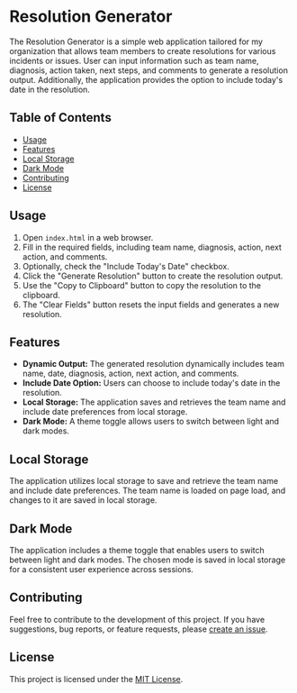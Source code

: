 # Resolution Generator

The Resolution Generator is a simple web application tailored for my organization that allows team members to create resolutions for various incidents or issues. User can input information such as team name, diagnosis, action taken, next steps, and comments to generate a resolution output. Additionally, the application provides the option to include today's date in the resolution.

## Table of Contents

- [Usage](#usage)
- [Features](#features)
- [Local Storage](#local-storage)
- [Dark Mode](#dark-mode)
- [Contributing](#contributing)
- [License](#license)

## Usage

1. Open `index.html` in a web browser.
2. Fill in the required fields, including team name, diagnosis, action, next action, and comments.
3. Optionally, check the "Include Today's Date" checkbox.
4. Click the "Generate Resolution" button to create the resolution output.
5. Use the "Copy to Clipboard" button to copy the resolution to the clipboard.
6. The "Clear Fields" button resets the input fields and generates a new resolution.

## Features

- **Dynamic Output:** The generated resolution dynamically includes team name, date, diagnosis, action, next action, and comments.
- **Include Date Option:** Users can choose to include today's date in the resolution.
- **Local Storage:** The application saves and retrieves the team name and include date preferences from local storage.
- **Dark Mode:** A theme toggle allows users to switch between light and dark modes.

## Local Storage

The application utilizes local storage to save and retrieve the team name and include date preferences. The team name is loaded on page load, and changes to it are saved in local storage.

## Dark Mode

The application includes a theme toggle that enables users to switch between light and dark modes. The chosen mode is saved in local storage for a consistent user experience across sessions.

## Contributing

Feel free to contribute to the development of this project. If you have suggestions, bug reports, or feature requests, please [create an issue](https://github.com/iashilraj/resolution-generator/issues).

## License

This project is licensed under the [MIT License](LICENSE.md).